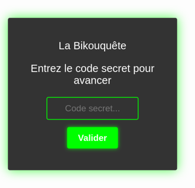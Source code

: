 <html lang="fr">
<head>
    <meta charset="UTF-8">
    <meta name="viewport" content="width=device-width, initial-scale=1.0">
    <title>La Bikouquête</title>
    <style>
        @font-face {
            font-family: 'CustomFont';
            src: url('https://github.com/bikoulove/La-Bikouquete/raw/refs/heads/main/SaucerBB.woff2') format('woff2'),
                 url('https://github.com/bikoulove/La-Bikouquete/raw/refs/heads/main/SaucerBB.woff') format('woff');
            font-weight: normal;
            font-style: normal;
        }
        body {
            background-image: url('https://raw.githubusercontent.com/bikoulove/La-Bikouquete/refs/heads/main/maxresdefault.jpg');
            background-size: cover;
            background-position: center;
            background-attachment: fixed;
            margin: 0;
            padding: 0;
            height: 100vh;
            font-family: 'CustomFont', sans-serif;
            color: white;
            display: flex;
            justify-content: center;
            align-items: center;
            overflow: hidden;
            position: relative;
        }
        @keyframes heartbeat {
            0% { transform: scale(1); }
            30% { transform: scale(1.02); }
            50% { transform: scale(1); }
            70% { transform: scale(1.02); }
            100% { transform: scale(1); }
        }
        /* Effet heartbeat sur le fond */
        .background-container {
            position: fixed;
            top: 0;
            left: 0;
            width: 100%;
            height: 100%;
            background-image: inherit;
            background-size: cover;
            background-position: center;
            animation: heartbeat 2.5s infinite;
        }
        /* Conteneur principal */
        .main-container {
            background-color: rgba(0, 0, 0, 0.8);
            padding: 30px;
            border-radius: 5px;
            text-align: center;
            width: 400px;
            box-shadow: 0 0 30px rgba(0, 255, 0, 0.7);
            animation: heartbeat 2.5s infinite;
        }
        .main-container p {
            font-size: 1.8rem;
        }
        input {
            padding: 15px;
            border: 2px solid #00FF00;
            border-radius: 5px;
            background-color: transparent;
            color: white;
            font-size: 1.5rem;
            margin-bottom: 20px;
            width: 250px;
            text-align: center;
        }
     button {
            background-color: #00FF00;
            padding: 15px 30px;
            font-size: 1.5rem;
            border: none;
            border-radius: 5px;
            cursor: pointer;
            transition: 0.3s;
            color: white;
            font-weight: bold;
            box-shadow: 0 0 10px rgba(0, 255, 0, 0.8);
        }
        button:hover {
            transform: scale(0.75);
            background-color: #00cc00;
            box-shadow: 0 0 30px rgba(0, 255, 0, 1);
        }
        /* Masquer complètement l'audio */
        .hidden-audio {
            display: none;
        }
    </style>
</head>
<body>
    <div class="background-container"></div>
    <div class="main-container">
        <p>La Bikouquête</p>
        <p>Entrez le code secret pour avancer</p>
        <input type="text" id="codeInput" placeholder="Code secret...">
        <br>
        <button onclick="checkCode()">Valider</button>
        <p id="result"></p>
    </div>
    <audio class="hidden-audio" autoplay loop>
        <source src="URL_DE_TON_SON.mp3" type="audio/mpeg">
    </audio>
    <script>
        function checkCode() {
            const code = document.getElementById('codeInput').value;
            const correctCode = "Bikou123";
            if (code === correctCode) {
                window.location.href = "page2.html";
            } else {
                document.getElementById('result').innerText = "Code incorrect, réessayez.";
            }
        }
    </script>
</body>
</html>
